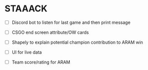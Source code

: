 # STAAACK

 * [ ] Discord bot to listen for last game and then print message
 * [ ] CSGO end screen attribute/OW cards
 * [ ] Shapely to explain potential champion contribution to ARAM win
 * [ ] UI for live data
 * [ ] Team score/rating for ARAM
 

